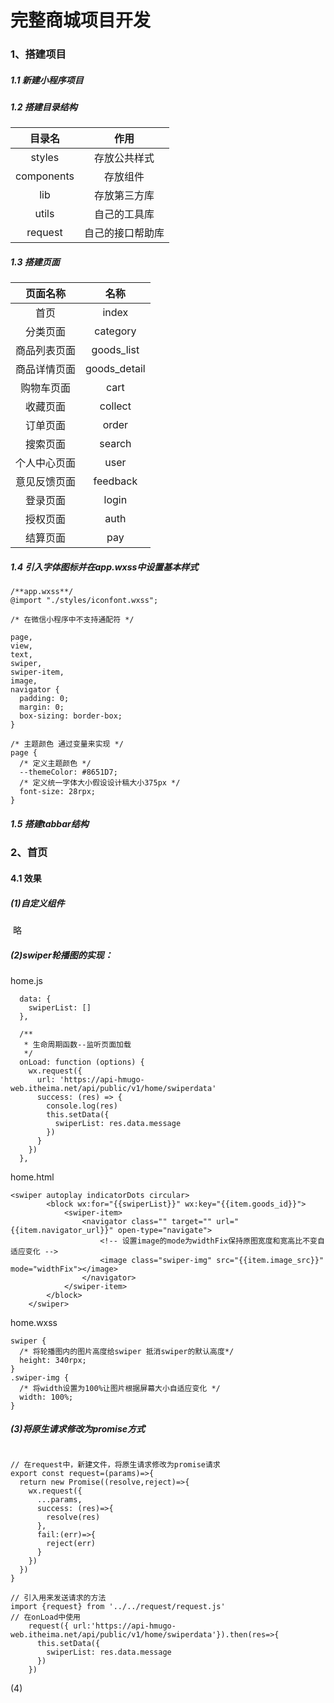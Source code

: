 # 完整商城项目开发

### 1、搭建项目

##### 		1.1 新建小程序项目

##### 		1.2 搭建目录结构

|   目录名   |       作用       |
| :--------: | :--------------: |
|   styles   |   存放公共样式   |
| components |     存放组件     |
|    lib     |   存放第三方库   |
|   utils    |   自己的工具库   |
|  request   | 自己的接口帮助库 |

##### 		1.3 搭建页面

|   页面名称   |     名称     |
| :----------: | :----------: |
|     首页     |    index     |
|   分类页面   |   category   |
| 商品列表页面 |  goods_list  |
| 商品详情页面 | goods_detail |
|  购物车页面  |     cart     |
|   收藏页面   |   collect    |
|   订单页面   |    order     |
|   搜索页面   |    search    |
| 个人中心页面 |     user     |
| 意见反馈页面 |   feedback   |
|   登录页面   |    login     |
|   授权页面   |     auth     |
|   结算页面   |     pay      |

##### 		1.4 引入字体图标并在app.wxss中设置基本样式

```
/**app.wxss**/
@import "./styles/iconfont.wxss";

/* 在微信小程序中不支持通配符 */

page,
view,
text,
swiper,
swiper-item,
image,
navigator {
  padding: 0;
  margin: 0;
  box-sizing: border-box;
}

/* 主题颜色 通过变量来实现 */
page {
  /* 定义主题颜色 */
  --themeColor: #8651D7;
  /* 定义统一字体大小假设设计稿大小375px */
  font-size: 28rpx;
}
```



##### 		1.5 搭建tabbar结构

### 2、首页

#### 		4.1 效果



##### (1)自定义组件

​	略

##### (2)swiper轮播图的实现：

home.js

```
  data: {
    swiperList: []
  },

  /**
   * 生命周期函数--监听页面加载
   */
  onLoad: function (options) {
    wx.request({
      url: 'https://api-hmugo-web.itheima.net/api/public/v1/home/swiperdata'
      success: (res) => {
        console.log(res)
        this.setData({
          swiperList: res.data.message
        })
      }
    })
  },
```

home.html

```
<swiper autoplay indicatorDots circular>
        <block wx:for="{{swiperList}}" wx:key="{{item.goods_id}}">
            <swiper-item>
                <navigator class="" target="" url="{{item.navigator_url}}" open-type="navigate">
                    <!-- 设置image的mode为widthFix保持原图宽度和宽高比不变自适应变化 -->
                    <image class="swiper-img" src="{{item.image_src}}" mode="widthFix"></image>
                </navigator>
            </swiper-item>
        </block>
    </swiper>
```

home.wxss

```
swiper {
  /* 将轮播图内的图片高度给swiper 抵消swiper的默认高度*/
  height: 340rpx;
}
.swiper-img {
  /* 将width设置为100%让图片根据屏幕大小自适应变化 */
  width: 100%;
}
```

##### (3)将原生请求修改为promise方式

```

// 在request中，新建文件，将原生请求修改为promise请求
export const request=(params)=>{
  return new Promise((resolve,reject)=>{
    wx.request({
      ...params,
      success: (res)=>{
        resolve(res)
      },
      fail:(err)=>{
        reject(err)
      }
    })
  })
}
```

```
// 引入用来发送请求的方法
import {request} from '../../request/request.js'
// 在onLoad中使用
    request({ url:'https://api-hmugo-web.itheima.net/api/public/v1/home/swiperdata'}).then(res=>{
      this.setData({
        swiperList: res.data.message
      })
    })
```

(4)